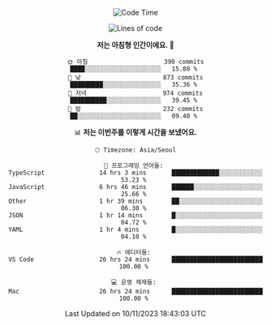 <div align='center'>
 
<!--START_SECTION:waka-->
![Code Time](http://img.shields.io/badge/Code%20Time-3%2C111%20hrs%2055%20mins-blue)

![Lines of code](https://img.shields.io/badge/%EC%A0%80%EB%8A%94%20%EC%97%AC%ED%83%9C%EA%B9%8C%EC%A7%80%20-1.2%20million%20%EC%A4%84%EC%9D%98%20%EC%BD%94%EB%93%9C%EB%A5%BC%20%EC%9E%91%EC%84%B1%ED%96%88%EC%96%B4%EC%9A%94.-blue)

**저는 아침형 인간이에요. 🐤** 

```text
🌞 아침                     390 commits         ████░░░░░░░░░░░░░░░░░░░░░   15.80 % 
🌆 낮　                     873 commits         █████████░░░░░░░░░░░░░░░░   35.36 % 
🌃 저녁                     974 commits         ██████████░░░░░░░░░░░░░░░   39.45 % 
🌙 밤　                     232 commits         ██░░░░░░░░░░░░░░░░░░░░░░░   09.40 % 
```


📊 **저는 이번주를 이렇게 시간을 보냈어요.** 

```text
🕑︎ Timezone: Asia/Seoul

💬 프로그래밍 언어들: 
TypeScript               14 hrs 3 mins       █████████████░░░░░░░░░░░░   53.23 % 
JavaScript               6 hrs 46 mins       ██████░░░░░░░░░░░░░░░░░░░   25.66 % 
Other                    1 hr 39 mins        ██░░░░░░░░░░░░░░░░░░░░░░░   06.30 % 
JSON                     1 hr 14 mins        █░░░░░░░░░░░░░░░░░░░░░░░░   04.72 % 
YAML                     1 hr 4 mins         █░░░░░░░░░░░░░░░░░░░░░░░░   04.10 % 

🔥 에디터들: 
VS Code                  26 hrs 24 mins      █████████████████████████   100.00 % 

💻 운영 체제들: 
Mac                      26 hrs 24 mins      █████████████████████████   100.00 % 
```


 Last Updated on 10/11/2023 18:43:03 UTC
<!--END_SECTION:waka-->
 </div>
<!---
Emewjin/Emewjin is a ✨ special ✨ repository because its `README.md` (this file) appears on your GitHub profile.
You can click the Preview link to take a look at your changes.
--->
